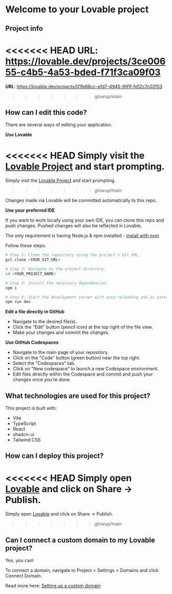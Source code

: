 # Welcome to your Lovable project

## Project info

<<<<<<< HEAD
**URL**: https://lovable.dev/projects/3ce00655-c4b5-4a53-bded-f71f3ca09f03
=======
**URL**: https://lovable.dev/projects/01fe66cc-efd7-4945-991f-fd12c7c02f53
>>>>>>> glowup/main

## How can I edit this code?

There are several ways of editing your application.

**Use Lovable**

<<<<<<< HEAD
Simply visit the [Lovable Project](https://lovable.dev/projects/3ce00655-c4b5-4a53-bded-f71f3ca09f03) and start prompting.
=======
Simply visit the [Lovable Project](https://lovable.dev/projects/01fe66cc-efd7-4945-991f-fd12c7c02f53) and start prompting.
>>>>>>> glowup/main

Changes made via Lovable will be committed automatically to this repo.

**Use your preferred IDE**

If you want to work locally using your own IDE, you can clone this repo and push changes. Pushed changes will also be reflected in Lovable.

The only requirement is having Node.js & npm installed - [install with nvm](https://github.com/nvm-sh/nvm#installing-and-updating)

Follow these steps:

```sh
# Step 1: Clone the repository using the project's Git URL.
git clone <YOUR_GIT_URL>

# Step 2: Navigate to the project directory.
cd <YOUR_PROJECT_NAME>

# Step 3: Install the necessary dependencies.
npm i

# Step 4: Start the development server with auto-reloading and an instant preview.
npm run dev
```

**Edit a file directly in GitHub**

- Navigate to the desired file(s).
- Click the "Edit" button (pencil icon) at the top right of the file view.
- Make your changes and commit the changes.

**Use GitHub Codespaces**

- Navigate to the main page of your repository.
- Click on the "Code" button (green button) near the top right.
- Select the "Codespaces" tab.
- Click on "New codespace" to launch a new Codespace environment.
- Edit files directly within the Codespace and commit and push your changes once you're done.

## What technologies are used for this project?

This project is built with:

- Vite
- TypeScript
- React
- shadcn-ui
- Tailwind CSS

## How can I deploy this project?

<<<<<<< HEAD
Simply open [Lovable](https://lovable.dev/projects/3ce00655-c4b5-4a53-bded-f71f3ca09f03) and click on Share -> Publish.
=======
Simply open [Lovable](https://lovable.dev/projects/01fe66cc-efd7-4945-991f-fd12c7c02f53) and click on Share -> Publish.
>>>>>>> glowup/main

## Can I connect a custom domain to my Lovable project?

Yes, you can!

To connect a domain, navigate to Project > Settings > Domains and click Connect Domain.

Read more here: [Setting up a custom domain](https://docs.lovable.dev/features/custom-domain#custom-domain)
